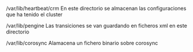 /var/lib/heartbeat/crm
En este directorio se almacenan las configuraciones que ha tenido el cluster


/var/lib/pengine
Las transiciones se van guardando en ficheros xml en este directorio


/var/lib/corosync
Alamacena un fichero binario sobre corosync
